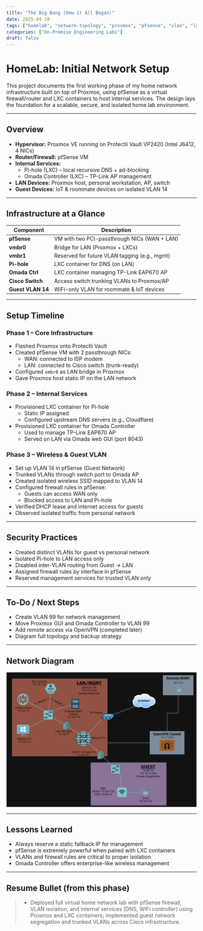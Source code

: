 ```yaml
---
title: "The Big Bang (How it All Began)"
date: 2025-04-10
tags: ["homelab", "network-topology", "proxmox", "pfsense", "vlan", "lxc", "pihole", "omada", "firewall"]
categories: ["On-Premise Engineering Labs"]
draft: false
---
```


# HomeLab: Initial Network Setup

This project documents the first working phase of my home network infrastructure built on top of Proxmox, using pfSense as a virtual firewall/router and LXC containers to host internal services. The design lays the foundation for a scalable, secure, and isolated home lab environment.

---

## Overview

- **Hypervisor:** Proxmox VE running on Protectli Vault VP2420 (Intel J6412, 4 NICs)
- **Router/Firewall:** pfSense VM
- **Internal Services:**
  - Pi-hole (LXC) – local recursive DNS + ad-blocking
  - Omada Controller (LXC) – TP-Link AP management
- **LAN Devices:** Proxmox host, personal workstation, AP, switch
- **Guest Devices:** IoT & roommate devices on isolated VLAN 14

---

## Infrastructure at a Glance

| Component        | Description                                         |
|------------------|-----------------------------------------------------|
| **pfSense**      | VM with two PCI-passthrough NICs (WAN + LAN)       |
| **vmbr0**        | Bridge for LAN (Proxmox + LXCs)                     |
| **vmbr1**        | Reserved for future VLAN tagging (e.g., mgmt)      |
| **Pi-hole**      | LXC container for DNS (on LAN)                      |
| **Omada Ctrl**   | LXC container managing TP-Link EAP670 AP           |
| **Cisco Switch** | Access switch trunking VLANs to Proxmox/AP         |
| **Guest VLAN 14**| WiFi-only VLAN for roommate & IoT devices          |

---

## Setup Timeline

### Phase 1 – Core Infrastructure

- Flashed Proxmox onto Protectli Vault
- Created pfSense VM with 2 passthrough NICs:
  - WAN: connected to ISP modem
  - LAN: connected to Cisco switch (trunk-ready)
- Configured `vmbr0` as LAN bridge in Proxmox
- Gave Proxmox host static IP on the LAN network

### Phase 2 – Internal Services

- Provisioned LXC container for Pi-hole
  - Static IP assigned
  - Configured upstream DNS servers (e.g., Cloudflare)
- Provisioned LXC container for Omada Controller
  - Used to manage TP-Link EAP670 AP
  - Served on LAN via Omada web GUI (port 8043)

### Phase 3 – Wireless & Guest VLAN

- Set up VLAN 14 in pfSense (Guest Network)
- Trunked VLANs through switch port to Omada AP
- Created isolated wireless SSID mapped to VLAN 14
- Configured firewall rules in pfSense:
  - Guests can access WAN only
  - Blocked access to LAN and Pi-hole
- Verified DHCP lease and internet access for guests
- Observed isolated traffic from personal network

---

## Security Practices

- Created distinct VLANs for guest vs personal network
- Isolated Pi-hole to LAN access only
- Disabled inter-VLAN routing from Guest → LAN
- Assigned firewall rules by interface in pfSense
- Reserved management services for trusted VLAN only

---

## To-Do / Next Steps

- Create VLAN 99 for network management
- Move Proxmox GUI and Omada Controller to VLAN 99
- Add remote access via OpenVPN (completed later)
- Diagram full topology and backup strategy

---

## Network Diagram

![Image](/images/TillyNet_OG.drawio.png)

---

## Lessons Learned

- Always reserve a static fallback IP for management
- pfSense is extremely powerful when paired with LXC containers
- VLANs and firewall rules are critical to proper isolation
- Omada Controller offers enterprise-like wireless management

---

## Resume Bullet (from this phase)

> - Deployed full virtual home network lab with pfSense firewall, VLAN isolation, and internal services (DNS, WiFi controller) using Proxmox and LXC containers; implemented guest network segregation and trunked VLANs across Cisco infrastructure.
